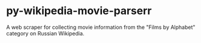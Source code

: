 # py-wikipedia-movie-parserr
A web scraper for collecting movie information from the "Films by Alphabet" category on Russian Wikipedia.
